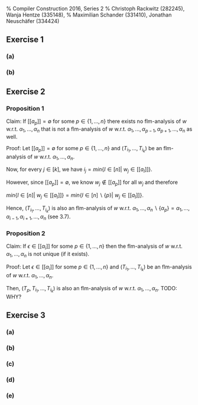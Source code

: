 % Compiler Construction 2016, Series 2
% Christoph Rackwitz (282245), Wanja Hentze (335148),
% Maximilian Schander (331410), Jonathan Neuschäfer (334424)


## Exercise 1

### (a)

### (b)

## Exercise 2

### Proposition 1

Claim: If $[[a_p]] = \emptyset$ for some $p \in \{ 1, ..., n\}$ there exists no flm-analysis of $w$ w.r.t. $\alpha_1,...,\alpha_n$ that is not a flm-analysis of $w$ w.r.t. $\alpha_1,...,\alpha_{p-1},\alpha_{p+1},...,\alpha_n$ as well.

Proof: Let $[[a_p]] = \emptyset$ for some $p \in \{ 1, ..., n\}$ and $(T_{i_1},...,T_{i_k})$ be an flm-analysis of $w$ w.r.t. $\alpha_1,...,\alpha_n$.

Now, for every $j \in [k]$, we have $i_j = min\{I\in [n] |~ w_j \in [[a_I]]\}$.

However, since $[[a_p]] = \emptyset$, we know $w_j \notin [[a_p]]$ for all $w_j$ and therefore

$min\{I\in [n] |~ w_j \in [[a_I]]\} = min\{I\in [n] \backslash \{p\} |~ w_j \in [[a_I]]\}$.

Hence, $(T_{i_1},...,T_{i_k})$ is also an flm-analysis of $w$ w.r.t. $\alpha_1,...,\alpha_n \backslash \{\alpha_p\} = \alpha_1,...,\alpha_{i-1},\alpha_{i+1},...,\alpha_n$ (see 3.7).

### Proposition 2

Claim: If $\epsilon \in [[\alpha_i]]$ for some $p \in \{1,...,n\}$ then the flm-analysis of $w$ w.r.t. $\alpha_1, . . . , \alpha_n$ is not unique (if it
exists).

Proof: Let $\epsilon \in [[\alpha_i]]$ for some $p \in \{1,...,n\}$ and $(T_{i_1},...,T_{i_k})$ be an flm-analysis of $w$ w.r.t. $\alpha_1,...,\alpha_n$. 

Then, $(T_p, T_{i_1},...,T_{i_k})$ is also an flm-analysis of $w$ w.r.t. $\alpha_1,...,\alpha_n$. TODO: WHY?

## Exercise 3

### (a)

### (b)

### (c)

### (d)

### (e)

